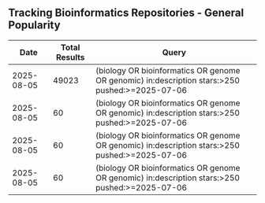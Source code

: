 ## Tracking Bioinformatics Repositories - General Popularity

| Date | Total Results | Query |
| --- | --- | --- |
| 2025-08-05 | 49023 | (biology OR bioinformatics OR genome OR genomic) in:description stars:>250 pushed:>=2025-07-06 |
| 2025-08-05 | 60 | (biology OR bioinformatics OR genome OR genomic) in:description stars:>250 pushed:>=2025-07-06 |
| 2025-08-05 | 60 | (biology OR bioinformatics OR genome OR genomic) in:description stars:>250 pushed:>=2025-07-06 |
| 2025-08-05 | 60 | (biology OR bioinformatics OR genome OR genomic) in:description stars:>250 pushed:>=2025-07-06 |
